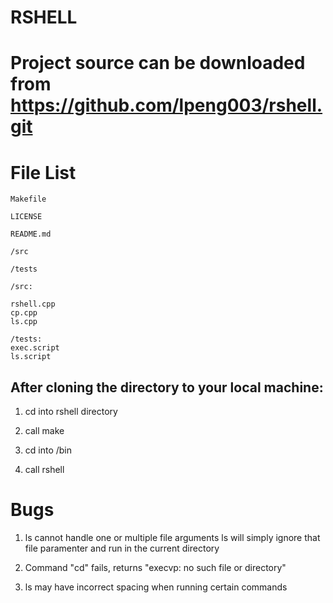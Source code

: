RSHELL
===
Project source can be downloaded from https://github.com/lpeng003/rshell.git
===

File List
===
```
Makefile

LICENSE

README.md

/src

/tests
```
```
/src:

rshell.cpp
cp.cpp
ls.cpp
```
```
/tests:
exec.script
ls.script

```
After cloning the directory to your local machine:
---

1. cd into rshell directory

2. call make

3. cd into /bin

4. call rshell

Bugs
===
1. ls cannot handle one or multiple file arguments 
	ls will simply ignore that file paramenter and run in the current directory

2. Command "cd" fails, returns "execvp: no such file or directory"

3. ls may have incorrect spacing when running certain commands
